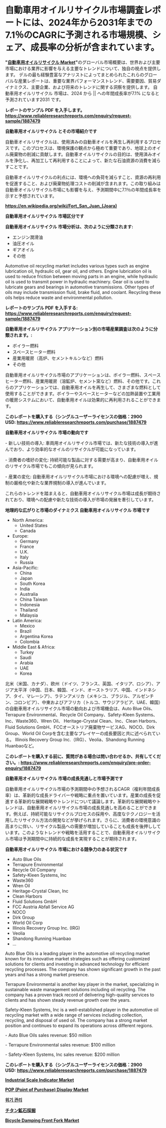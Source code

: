 <p><h1>自動車用オイルリサイクル市場調査レポートには、2024年から2031年までの7.1％のCAGRに予測される市場規模、シェア、成長率の分析が含まれています。</h1></p><p><strong>"<a href="https://www.reliableresearchreports.com/automotive-oil-recycling-r1887479">自動車用オイルリサイクル Market</a>"</strong>のグローバル市場概要は、世界および主要市場における業界に影響を与える主要なトレンドについて、独自の視点を提供します。 デルの最も経験豊富なアナリストによってまとめられたこれらのグローバルな産業レポートは、重要な業界パフォーマンストレンド、需要要因、貿易ダイナミクス、主要企業、および将来のトレンドに関する洞察を提供します。 自動車用オイルリサイクル 市場は、2024 から || への年間成長率が7.1% になると予測されています2031 です。</p>
<p><strong>レポートのサンプル PDF を入手します。</strong><strong><a href="https://www.reliableresearchreports.com/enquiry/request-sample/1887479">https://www.reliableresearchreports.com/enquiry/request-sample/1887479</a></strong></p>
<p><strong>自動車用オイルリサイクル とその市場紹介です</strong></p>
<p><p>自動車オイルリサイクルは、使用済みの自動車オイルを再生し再利用するプロセスです。このプロセスは、環境保護の観点から極めて重要であり、地球上のオイル廃棄物の削減に貢献します。自動車オイルリサイクルの目的は、使用済みオイルを浄化し、再加工して再利用することによって、新たな石油資源の消費を減らすことです。</p><p>自動車オイルリサイクルの利点には、環境への負荷を減らすこと、資源の再利用を促進すること、および廃棄物処理コストの削減が含まれます。この取り組みは自動車オイルリサイクル市場にも影響を与え、予測期間中に7.1％の年間成長率を示すと予想されています。</p><a href="https://en.wikipedia.org/wiki/Fort_San_Juan_(Joara)"></a></p>
<p><strong><a href="https://en.wikipedia.org/wiki/Fort_San_Juan_(Joara)">https://en.wikipedia.org/wiki/Fort_San_Juan_(Joara)</a></strong></p>
<p><strong>自動車用オイルリサイクル&nbsp;市場区分です</strong><strong></strong></p>
<p><strong>自動車用オイルリサイクル 市場分析は、次のように分類されます:</strong>&nbsp;</p>
<p><ul><li>エンジン潤滑油</li><li>油圧オイル</li><li>ギアオイル</li><li>その他</li></ul></p>
<p><p>Automotive oil recycling market includes various types such as engine lubrication oil, hydraulic oil, gear oil, and others. Engine lubrication oil is used to reduce friction between moving parts in an engine, while hydraulic oil is used to transmit power in hydraulic machinery. Gear oil is used to lubricate gears and bearings in automotive transmissions. Other types of oils may include transmission fluid, brake fluid, and coolant. Recycling these oils helps reduce waste and environmental pollution.</p></p>
<p><strong>レポートのサンプル PDF を入手する: <a href="https://www.reliableresearchreports.com/enquiry/request-sample/1887479">https://www.reliableresearchreports.com/enquiry/request-sample/1887479</a></strong></p>
<p><strong> 自動車用オイルリサイクル アプリケーション別の市場産業調査は次のように分類されます。:</strong></p>
<p><ul><li>ボイラー燃料</li><li>スペースヒーター燃料</li><li>産業用暖房（高炉、セメントキルンなど）燃料</li><li>その他</li></ul></p>
<p><p>自動車用オイルリサイクル市場のアプリケーションは、ボイラー燃料、スぺースヒーター燃料、産業用暖房（溶鉱炉、セメント窯など）燃料、その他です。これらのアプリケーションでは、自動車用オイルを再生して、さまざまな燃料として使用することができます。ボイラーやスペースヒーターなどの加熱装置や工業用の暖房システムにおいて、自動車用オイルは効果的に再利用されることができます。</p></p>
<p><strong>このレポートを購入する（シングルユーザーライセンスの価格：2900 USD:</strong><strong>&nbsp;<a href="https://www.reliableresearchreports.com/purchase/1887479">https://www.reliableresearchreports.com/purchase/1887479</a></strong></p>
<p><strong>自動車用オイルリサイクル 市場の動向です</strong></p>
<p><p>- 新しい技術の導入: 車両用オイルリサイクル市場では、新たな技術の導入が進んでおり、より効率的なオイルのリサイクルが可能になっています。</p><p>- 消費者の嗜好の変化: 持続可能な製品に対する需要が高まり、自動車用オイルのリサイクル市場でもこの傾向が見られます。</p><p>- 産業の変化: 自動車用オイルリサイクル市場における環境への配慮が増え、規制の厳格化や新たな業界規制の導入が進んでいます。</p><p>これらのトレンドを踏まえると、自動車用オイルリサイクル市場は成長が期待されており、環境への配慮や新たな技術の導入が市場の発展を牽引しています。</p></p>
<p><strong>地理的な広がりと市場のダイナミクス 自動車用オイルリサイクル 市場です</strong></p>
<p><ul>
    <li>
        North America:
        <ul>
            <li>United States</li>
            <li>Canada</li>
        </ul>
    </li>
    <li>
        Europe:
        <ul>
            <li>Germany</li>
            <li>France</li>
            <li>U.K.</li>
            <li>Italy</li>
            <li>Russia</li>
        </ul>
    </li>
    <li>
        Asia-Pacific:
        <ul>
            <li>China</li>
            <li>Japan</li>
            <li>South Korea</li>
            <li>India</li>
            <li>Australia</li>
            <li>China Taiwan</li>
            <li>Indonesia</li>
            <li>Thailand</li>
            <li>Malaysia</li>
        </ul>
    </li>
    <li>
        Latin America:
        <ul>
            <li>Mexico</li>
            <li>Brazil</li>
            <li>Argentina Korea</li>
            <li>Colombia</li>
        </ul>
    </li>
    <li>
        Middle East & Africa:
        <ul>
            <li>Turkey</li>
            <li>Saudi</li>
            <li>Arabia</li>
            <li>UAE</li>
            <li>Korea</li>
        </ul>
    </li>
    </ul></p>
<p><p>北米（米国、カナダ）、欧州（ドイツ、フランス、英国、イタリア、ロシア）、アジア太平洋（中国、日本、韓国、インド、オーストラリア、中国、インドネシア、タイ、マレーシア）、ラテンアメリカ（メキシコ、ブラジル、アルゼンチン、コロンビア）、中東およびアフリカ（トルコ、サウジアラビア、UAE、韓国）の自動車用オイルリサイクル市場の動向および市場機会は、Auto Blue Oils、Terrapure Environmental、Recycle Oil Company、Safety-Kleen Systems、Inc、Waste360、Wren Oil、 Heritage-Crystal Clean、Inc、Clean Harbors、Fluid Solutions GmbH、FCCオーストリア廃棄物サービスAG、NOCO、Dirk Group、World Oil Corpを含む主要なプレイヤーの成長要因と共に述べられている。 Illinois Recovery Group Inc.（IRG）、Veolia、Shandong Running Huanbaoなど。</p></p>
<p><strong>このレポートを購入する前に、質問がある場合は問い合わせるか、共有してください。:&nbsp;<a href="https://www.reliableresearchreports.com/enquiry/pre-order-enquiry/1887479">https://www.reliableresearchreports.com/enquiry/pre-order-enquiry/1887479</a></strong></p>
<p><strong>自動車用オイルリサイクル 市場の成長見通しと市場予測です</strong></p>
<p><p>自動車用オイルリサイクル市場の予測期間中の予想されるCAGR（複利年間成長率）は、革新的な成長ドライバーや戦略に重点を置いています。産業の成長を促進する革新的な展開戦略やトレンドについて議論します。革新的な展開戦略やトレンドは、自動車用オイルリサイクル市場の成長見通しを高めることができます。例えば、持続可能なリサイクルプロセスの採用や、高度なテクノロジーを活用したリサイクル方法の開発などが挙げられます。さらに、消費者の環境意識の高まりに伴い、リサイクル製品への需要が増加していることも成長を後押ししています。このようなトレンドや戦略を活用することで、自動車用オイルリサイクル市場は予測期間中に持続的な成長を実現することが期待されます。</p></p>
<p><strong>自動車用オイルリサイクル 市場における競争力のある状況です</strong></p>
<p><ul><li>Auto Blue Oils</li><li>Terrapure Environmental</li><li>Recycle Oil Company</li><li>Safety-Kleen Systems, Inc</li><li>Waste360</li><li>Wren Oil</li><li>Heritage-Crystal Clean, Inc</li><li>Clean Harbors</li><li>Fluid Solutions GmbH</li><li>FCC Austria Abfall Service AG</li><li>NOCO</li><li>Dirk Group</li><li>World Oil Corp</li><li>Illinois Recovery Group Inc. (IRG)</li><li>Veolia</li><li>Shandong Running Huanbao</li><li>...</li></ul></p>
<p><p>Auto Blue Oils is a leading player in the automotive oil recycling market known for its innovative market strategies such as offering customized solutions for clients and investing in advanced technology for efficient recycling processes. The company has shown significant growth in the past years and has a strong market presence.</p><p>Terrapure Environmental is another key player in the market, specializing in sustainable waste management solutions including oil recycling. The company has a proven track record of delivering high-quality services to clients and has shown steady revenue growth over the years.</p><p>Safety-Kleen Systems, Inc is a well-established player in the automotive oil recycling market with a wide range of services including collection, recycling, and disposal of used oil. The company has a strong market position and continues to expand its operations across different regions.</p><p>- Auto Blue Oils sales revenue: $50 million</p><p>- Terrapure Environmental sales revenue: $100 million</p><p>- Safety-Kleen Systems, Inc sales revenue: $200 million</p></p>
<p><strong>このレポートを購入する（シングルユーザーライセンスの価格：2900 USD:</strong>&nbsp;<strong><a href="https://www.reliableresearchreports.com/purchase/1887479">https://www.reliableresearchreports.com/purchase/1887479</a></strong></p>
<p><strong><p><a href="https://medium.com/@barbarakbess8920/industrial-scale-indicator-market-size-by-type-lcd-display-led-display-by-product-67255752bb73">Industrial Scale Indicator Market</a></p><p><a href="https://medium.com/@barbarakbess8920/pop-point-of-purchase-display-market-size-growth-and-industry-analysis-by-market-segmentation-5a1e0c24cb63">POP (Point of Purchase) Display Market</a></p><p><a href="https://medium.com/@trevorkruvalis5678/%EC%9C%84%EA%B8%B0-%EA%B4%80%EB%A6%AC-%EC%8B%9C%EC%9E%A5-%EA%B8%80%EB%A1%9C%EB%B2%8C-%EC%8B%9C%EC%9E%A5-%EB%8F%99%ED%96%A5-%EB%B0%8F-%ED%8C%90%EB%A7%A4-%ED%8A%B8%EB%A0%8C%EB%93%9C-2024%EB%85%84%EB%B6%80%ED%84%B0-2031%EB%85%84%EA%B9%8C%EC%A7%80-1b550245e38c">위기 관리</a></p><p><a href="https://medium.com/@rudysimonis2023/2031%E5%B9%B4%E3%81%BE%E3%81%A7%E3%81%AE%E3%83%81%E3%82%BF%E3%83%B3%E9%89%B1%E7%9F%B3%E6%8E%A1%E6%8E%98%E5%B8%82%E5%A0%B4%E3%81%AE%E5%B1%95%E6%9C%9B%E3%81%A8%E4%BA%88%E6%B8%AC-8495a9081f67">チタン鉱石採掘</a></p><p><a href="https://www.linkedin.com/pulse/global-bicycle-damping-front-fork-industry-types-applications-fgi1e?trackingId=RkTXmYkSTnSt4gwDNvx1fQ%3D%3D">Bicycle Damping Front Fork Market</a></p></strong></p>